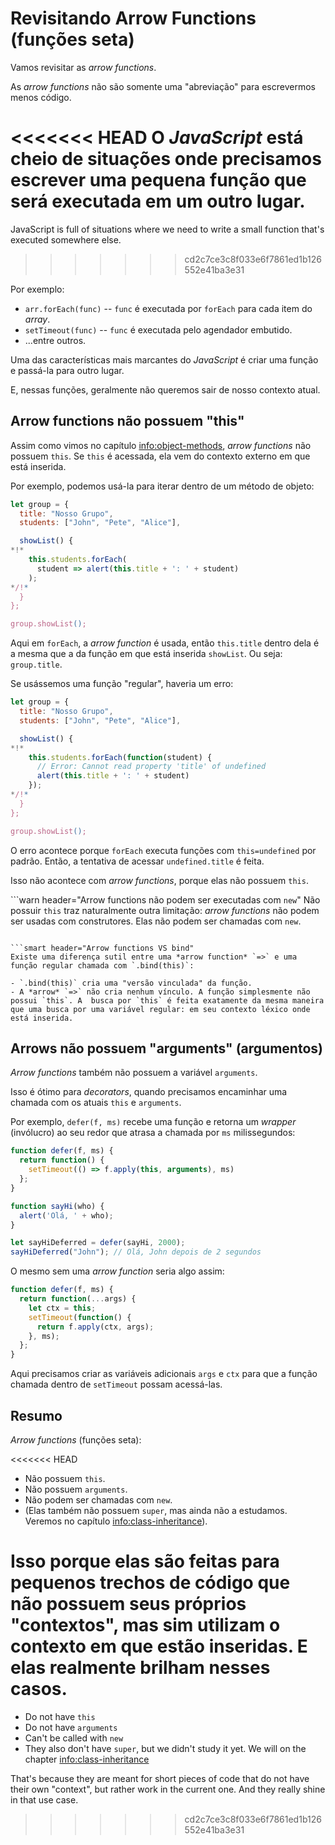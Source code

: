 # Revisitando Arrow Functions (funções seta)

Vamos revisitar as *arrow functions*.

As *arrow functions* não são somente uma "abreviação" para escrevermos menos código.

<<<<<<< HEAD
O *JavaScript* está cheio de situações onde precisamos escrever uma pequena função que será executada em um outro lugar.
=======
JavaScript is full of situations where we need to write a small function that's executed somewhere else.
>>>>>>> cd2c7ce3c8f033e6f7861ed1b126552e41ba3e31

Por exemplo:

- `arr.forEach(func)` -- `func` é executada por `forEach` para cada item do *array*.
- `setTimeout(func)` -- `func` é executada pelo agendador embutido.
- ...entre outros.

Uma das características mais marcantes do *JavaScript* é criar uma função e passá-la para outro lugar.

E, nessas funções, geralmente não queremos sair de nosso contexto atual.

## Arrow functions não possuem "this"

Assim como vimos no capítulo <info:object-methods>, *arrow functions* não possuem `this`. Se `this` é acessada, ela vem do contexto externo em que está inserida.

Por exemplo, podemos usá-la para iterar dentro de um método de objeto:

```js run
let group = {
  title: "Nosso Grupo",
  students: ["John", "Pete", "Alice"],

  showList() {
*!*
    this.students.forEach(
      student => alert(this.title + ': ' + student)
    );
*/!*
  }
};

group.showList();
```

Aqui em `forEach`, a *arrow function* é usada, então `this.title` dentro dela é a mesma que a da função em que está inserida `showList`. Ou seja: `group.title`.

Se usássemos uma função "regular", haveria um erro:

```js run
let group = {
  title: "Nosso Grupo",
  students: ["John", "Pete", "Alice"],

  showList() {
*!*
    this.students.forEach(function(student) {
      // Error: Cannot read property 'title' of undefined
      alert(this.title + ': ' + student)
    });
*/!*
  }
};

group.showList();
```

O erro acontece porque `forEach` executa funções com `this=undefined` por padrão. Então, a tentativa de acessar `undefined.title` é feita.

Isso não acontece com *arrow functions*, porque elas não possuem `this`.

```warn header="Arrow functions não podem ser executadas com `new`"
Não possuir `this` traz naturalmente outra limitação: *arrow functions* não podem ser usadas com construtores. Elas não podem ser chamadas com `new`.
```

```smart header="Arrow functions VS bind"
Existe uma diferença sutil entre uma *arrow function* `=>` e uma função regular chamada com `.bind(this)`:

- `.bind(this)` cria uma "versão vinculada" da função.
- A *arrow* `=>` não cria nenhum vínculo. A função simplesmente não possui `this`. A  busca por `this` é feita exatamente da mesma maneira que uma busca por uma variável regular: em seu contexto léxico onde está inserida.
```

## Arrows não possuem "arguments" (argumentos)

*Arrow functions* também não possuem a variável `arguments`.

Isso é ótimo para *decorators*, quando precisamos encaminhar uma chamada com os atuais `this` e `arguments`.

Por exemplo, `defer(f, ms)` recebe uma função e retorna um *wrapper* (invólucro) ao seu redor que atrasa a chamada por `ms` milissegundos:

```js run
function defer(f, ms) {
  return function() {
    setTimeout(() => f.apply(this, arguments), ms)
  };
}

function sayHi(who) {
  alert('Olá, ' + who);
}

let sayHiDeferred = defer(sayHi, 2000);
sayHiDeferred("John"); // Olá, John depois de 2 segundos
```

O mesmo sem uma *arrow function* seria algo assim:

```js
function defer(f, ms) {
  return function(...args) {
    let ctx = this;
    setTimeout(function() {
      return f.apply(ctx, args);
    }, ms);
  };
}
```

Aqui precisamos criar as variáveis adicionais `args` e `ctx` para que a função chamada dentro de `setTimeout` possam acessá-las.

## Resumo

*Arrow functions* (funções seta):

<<<<<<< HEAD
- Não possuem `this`.
- Não possuem `arguments`.
- Não podem ser chamadas com `new`.
- (Elas também não possuem `super`, mas ainda não a estudamos. Veremos no capítulo <info:class-inheritance>).

Isso porque elas são feitas para pequenos trechos de código que não possuem seus próprios "contextos", mas sim utilizam o contexto em que estão inseridas. E elas realmente brilham nesses casos.
=======
- Do not have `this`
- Do not have `arguments`
- Can't be called with `new`
- They also don't have `super`, but we didn't study it yet. We will on the chapter <info:class-inheritance>

That's because they are meant for short pieces of code that do not have their own "context", but rather work in the current one. And they really shine in that use case.
>>>>>>> cd2c7ce3c8f033e6f7861ed1b126552e41ba3e31
